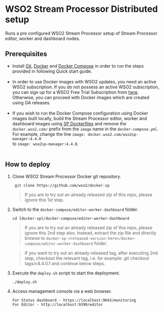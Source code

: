# WSO2 Stream Processor Distributed setup

Runs a pre configured WSO2 Stream Processor setup of Stream Processor editor, worker and dashboard nodes.

## Prerequisites

 * Install [Git](https://git-scm.com/book/en/v2/Getting-Started-Installing-Git), [Docker](https://www.docker.com/get-docker) and [Docker Compose](https://docs.docker.com/compose/install/#install-compose)
   in order to run the steps provided in following Quick start guide. <br><br>
 * In order to use Docker images with WSO2 updates, you need an active WSO2 subscription. If you do not possess an active WSO2
   subscription, you can sign up for a WSO2 Free Trial Subscription from [here](https://wso2.com/free-trial-subscription).
   Otherwise, you can proceed with Docker images which are created using GA releases.<br><br>
 * If you wish to run the Docker Compose configuration using Docker images built locally, build the Stream Processor editor, worker and 
   dashboard images using [SP Dockerfiles](../../dockerfiles) and remove the `docker.wso2.com/` prefix 
   from the `image` name in the `docker-compose.yml`. For example, change the line `image: docker.wso2.com/wso2sp-manager:4.4.0` <br> to `image: wso2sp-manager:4.4.0`. <br><br>

## How to deploy

  1. Clone WSO2 Stream Processor Docker git repository.
     ```
      git clone https://github.com/wso2/docker-sp
     ```
     > If you are to try out an already released zip of this repo, please ignore this 1st step.

  2. Switch to the `docker-compose/editor-worker-dashboard` folder.
     ```
     cd [docker-sp]/docker-compose/editor-worker-dashboard
     ```
     > If you are to try out an already released zip of this repo, please ignore this 2nd step also. 
      Instead, extract the zip file and directly browse to `docker-sp-<released-version-here>/docker-compose/editor-worker-dashboard` folder. 
     
     > If you want to try out an already released tag, after executing 2nd step, checkout the relevant tag, 
      i.e. for example: git checkout tags/v4.4.0.1 and continue below steps.

  3. Execute the `deploy.sh` script to start the deployment.
     ```
     ./deploy.sh
     ```

  4. Access management console via a web browser.
     ```
     For Status dashboard - https://localhost:9643/monitoring
     For Editor - http://localhost:9390/editor
     ```
